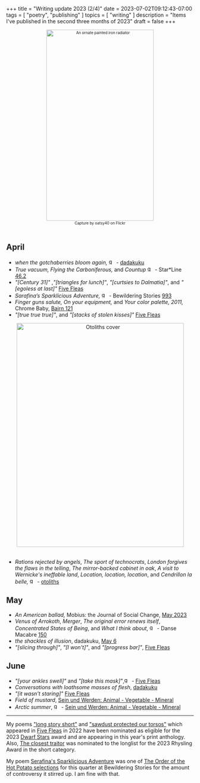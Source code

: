 +++
title = "Writing update 2023 (2/4)"
date = 2023-07-02T09:12:43-07:00
tags = [
  "poetry",
  "publishing"
]
topics = [
  "writing"
]
description = "Items I've published in the second three months of 2023"
draft = false
+++
<div align="center" style="font-size:x-small"><img src="https://milkfish08.s3.amazonaws.com/photo/blog/25717988894_9c00e36684_k.jpg" width="288" height="512" alt="An ornate painted iron radiator" title="An ornate painted iron radiator" /><br />
Capture by oatsy40 on Flickr</div><br clear="all" />

## April

* *when the gotchaberries bloom again,* <img src="https://milkfish08.s3.amazonaws.com/photo/blog/award_star_gold_1.png" width=16 height=16 title="gold star" /> - [dadakuku](https://dadakuku.com/2023/04/02/when-the-gotchaberries-bloom-again/)
* *True vacuum,* *Flying the Carboniferous,* and *Countup* <img src="https://milkfish08.s3.amazonaws.com/photo/blog/award_star_gold_1.png" width=16 height=16 title="gold star" /> - Star*Line [46.2](https://sfpoetry.com/sl/issues/starline46.2.html)
* *"[Century 31]"* ,*"[triangles for lunch]"*, *"[curtsies to Dalmatia]"*, and *"[egoless at last]"* [Five Fleas](https://fivefleas.blogspot.com/2023/04/morning-of-april-3-2023.html)
* *Sarafina’s Sparklicious Adventure,* <img src="https://milkfish08.s3.amazonaws.com/photo/blog/award_star_gold_1.png" width=16 height=16 title="gold star" /> - Bewildering Stories [993](http://www.bewilderingstories.com/issue992/sarafina.html)
* *Finger guns salute, On your equipment,* and *Your color palette, 2011,* Chrome Baby, [Bairn 121](https://robindunn.com/bairn121.html)
* *"[true true true]"*, and *"[stacks of stolen kisses]"* [Five Fleas](https://fivefleas.blogspot.com/2023/04/evening-of-april-22-2023.html)  
<div align="center"><img src="https://milkfish08.s3.amazonaws.com/photo/blog/20230524_094456.jpg" title="Otoliths cover" alt="Otoliths cover" width=449 height=600 /></div><br clear="all" />

* *Rations rejected by angels*, *The sport of technocrats*, *London forgives the flaws in the telling*, *The mirror-backed cabinet in oak*, *A visit to Wernicke's ineffable land*, *Location, location, location*, and *Cendrillon la belle,*  <img src="https://milkfish08.s3.amazonaws.com/photo/blog/award_star_gold_1.png" width=16 height=16 title="gold star" /> - [otoliths](https://the-otolith.blogspot.com/2023/03/richard-magahiz.html)

## May

* *An American ballad,* Mobius: the Journal of Social Change, [May 2023](https://mobiusmagazine.com/poetry/amballad.html)
* *Venus of Arrokoth*, *Merger*, *The original error renews itself*, *Concentrated States of Being*, and *What I think about*,  <img src="https://milkfish08.s3.amazonaws.com/photo/blog/award_star_gold_1.png" width=16 height=16 title="gold star" /> - Danse Macabre [150](https://dansemacabreonline.wixsite.com/neudm/richard-magahiz-150)
* *the shackles of illusion*, dadakuku, [May 6](https://dadakuku.com/2023/05/06/the-shackles-of-illusion/)
* *"[slicing through]"*, *"[I won't]"*, and *"[progress bar]"*, [Five Fleas](https://fivefleas.blogspot.com/2023/05/afternoon-on-may-15-2023.html)

## June

* *"[your ankles swell]"* and *"[take this mask]"*,<img src="https://milkfish08.s3.amazonaws.com/photo/blog/award_star_gold_1.png" width=16 height=16 title="gold star" /> -  [Five Fleas](https://fivefleas.blogspot.com/2023/06/afternoon-of-june-3-2023.html)
* *Conversations with loathsome masses of flesh*, [dadakuku](https://dadakuku.com/2023/06/10/conversations-with-loathsome-masses-of-flesh/)
* *"[it wasn't staring]"* [Five Fleas](https://fivefleas.blogspot.com/2023/06/afternoon-of-june-23-2023.html)
* *Field of mustard*, [Sein und Werden: Animal - Vegetable - Mineral](http://www.kissthewitch.co.uk/seinundwerden/spring-summer23/page41.html) 
* *Arctic summer*, <img src="https://milkfish08.s3.amazonaws.com/photo/blog/award_star_gold_1.png" width=16 height=16 title="gold star" /> -  [Sein und Werden: Animal - Vegetable - Mineral](http://www.kissthewitch.co.uk/seinundwerden/spring-summer23/page14.html)


---

My poems ["long story short"](https://fivefleas.blogspot.com/2022/09/afternoon-of-september-21-2022.html) and ["sawdust protected our torsos"]((https://fivefleas.blogspot.com/2022/09/morning-of-september-23-2022.html)) which appeared in [Five Fleas](https://fivefleas.blogspot.com) in 2022 have been nominated as eligible for the 2023 [Dwarf Stars](https://www.sfpoetry.com/dwarfstars.html) award and are appearing in this year's print anthology. Also, [The closest traitor](https://mobiusmagazine.com/poetry/closestt.html) was nominated to the longlist for the 2023 Rhysling Award in the short category.

My poem [Serafina's Sparklicious Adventure](http://www.bewilderingstories.com/issue992/sarafina.html) was one of [The Order of the Hot Potato selections](http://www.bewilderingstories.com/anthologies/anthos2023/990-1001_antho.html) for this quarter at Bewildering Stories for the amount of controversy it stirred up. I am fine with that. 